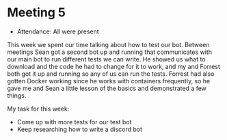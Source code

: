 # Meeting 5

- Attendance: All were present

This week we spent our time talking about how to test our bot. Between meetings Sean got a second bot up and running 
that communicates with our main bot to run different tests we can write. He showed us what to download and the code
he had to change for it to work, and my and Forrest both got it up and running so any of us can run the tests. Forrest
had also gotten Docker working since he works with containers frequently, so he gave me and Sean a little lesson of the
basics and demonstrated a few things.

My task for this week:

- Come up with more tests for our test bot
- Keep researching how to write a discord bot

